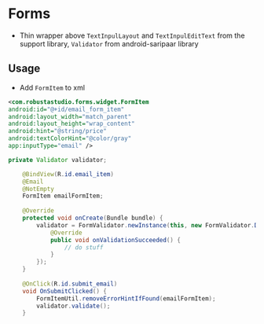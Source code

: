 # Forms
- Thin wrapper above `TextInpulLayout` and `TextInpulEditText` from the support library, `Validator` from android-saripaar library

## Usage

- Add `FormItem` to xml

```xml
<com.robustastudio.forms.widget.FormItem
android:id="@+id/email_form_item"
android:layout_width="match_parent"
android:layout_height="wrap_content"
android:hint="@string/price"
android:textColorHint="@color/gray"
app:inputType="email" />
``` 
```java
private Validator validator;

    @BindView(R.id.email_item)
    @Email
    @NotEmpty
    FormItem emailFormItem;
    
    @Override
    protected void onCreate(Bundle bundle) {
        validator = FormValidator.newInstance(this, new FormValidator.DefaultFormValidator() {
            @Override
            public void onValidationSucceeded() {
                // do stuff
            }
        });
    }
    
    @OnClick(R.id.submit_email)
    void OnSubmitClicked() {
        FormItemUtil.removeErrorHintIfFound(emailFormItem);
        validator.validate();
    }


```
